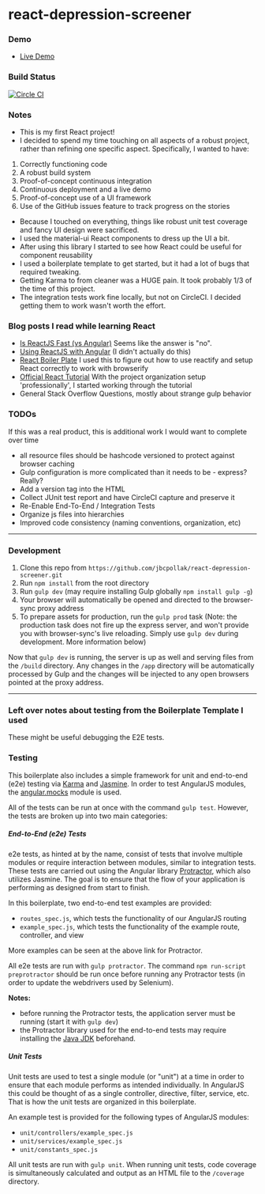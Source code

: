 react-depression-screener
=====================================

### Demo

* [Live Demo](http://jbcpollak.github.io/react-depression-screener/)

### Build Status

[![Circle CI](https://circleci.com/gh/jbcpollak/react-depression-screener.svg?style=svg)](https://circleci.com/gh/jbcpollak/react-depression-screener)

### Notes

*  This is my first React project!
*  I decided to spend my time touching on all aspects of a robust project, rather than refining one specific aspect. Specifically, I wanted to have:
  1. Correctly functioning code
  2. A robust build system
  3. Proof-of-concept continuous integration
  4. Continuous deployment and a live demo
  5. Proof-of-concept use of a UI framework
  6. Use of the GitHub issues feature to track progress on the stories
*  Because I touched on everything, things like robust unit test coverage and fancy UI design were sacrificed.
*  I used the material-ui React components to dress up the UI a bit.
  * After using this library I started to see how React could be useful for component reusability
*  I used a boilerplate template to get started, but it had a lot of bugs that required tweaking.
*  Getting Karma to from cleaner was a HUGE pain. It took probably 1/3 of the time of this project.
*  The integration tests work fine locally, but not on CircleCI. I decided getting them to work wasn't worth the effort.

### Blog posts I read while learning React

*  [Is ReactJS Fast (vs Angular)](http://blog.500tech.com/is-reactjs-fast/)
    Seems like the answer is "no".
*  [Using ReactJS with Angular](http://blog.500tech.com/using-reactjs-with-angularjs)
    (I didn't actually do this)
*  [React Boiler Plate](https://github.com/christianalfoni/react-app-boilerplate)
    I used this to figure out how to use reactify and setup React correctly to work with browserify
*  [Official React Tutorial](http://facebook.github.io/react/docs/tutorial.html)
    With the project organization setup 'professionally', I started working through the tutorial
*  General Stack Overflow Questions, mostly about strange gulp behavior

### TODOs

If this was a real product, this is additional work I would want to complete over time

*   all resource files should be hashcode versioned to protect against browser caching
*   Gulp configuration is more complicated than it needs to be - express? Really?
*   Add a version tag into the HTML
*   Collect JUnit test report and have CircleCI capture and preserve it
*   Re-Enable End-To-End / Integration Tests
*   Organize js files into hierarchies
*   Improved code consistency (naming conventions, organization, etc)

---

### Development

1. Clone this repo from `https://github.com/jbcpollak/react-depression-screener.git`
2. Run `npm install` from the root directory
3. Run `gulp dev` (may require installing Gulp globally `npm install gulp -g`)
4. Your browser will automatically be opened and directed to the browser-sync proxy address
5. To prepare assets for production, run the `gulp prod` task (Note: the production task does not fire up the express server, and won't provide you with browser-sync's live reloading. Simply use `gulp dev` during development. More information below)

Now that `gulp dev` is running, the server is up as well and serving files from the `/build` directory. Any changes in the `/app` directory will be automatically processed by Gulp and the changes will be injected to any open browsers pointed at the proxy address.

---

### Left over notes about testing from the Boilerplate Template I used

These might be useful debugging the E2E tests.

### Testing

This boilerplate also includes a simple framework for unit and end-to-end (e2e) testing via [Karma](http://karma-runner.github.io/) and [Jasmine](http://jasmine.github.io/). In order to test AngularJS modules, the [angular.mocks](https://docs.angularjs.org/api/ngMock/object/angular.mock) module is used.

All of the tests can be run at once with the command `gulp test`. However, the tests are broken up into two main categories:

##### End-to-End (e2e) Tests

e2e tests, as hinted at by the name, consist of tests that involve multiple modules or require interaction between modules, similar to integration tests. These tests are carried out using the Angular library [Protractor](https://github.com/angular/protractor), which also utilizes Jasmine. The goal is to ensure that the flow of your application is performing as designed from start to finish.

In this boilerplate, two end-to-end test examples are provided:

- `routes_spec.js`, which tests the functionality of our AngularJS routing
- `example_spec.js`, which tests the functionality of the example route, controller, and view

More examples can be seen at the above link for Protractor.

All e2e tests are run with `gulp protractor`. The command `npm run-script preprotractor` should be run once before running any Protractor tests (in order to update the webdrivers used by Selenium).

**Notes:**

- before running the Protractor tests, the application server must be running (start it with `gulp dev`)
- the Protractor library used for the end-to-end tests may require installing the [Java JDK](http://www.oracle.com/technetwork/java/javase/downloads/index-jsp-138363.html) beforehand.

##### Unit Tests

Unit tests are used to test a single module (or "unit") at a time in order to ensure that each module performs as intended individually. In AngularJS this could be thought of as a single controller, directive, filter, service, etc. That is how the unit tests are organized in this boilerplate.

An example test is provided for the following types of AngularJS modules:

- `unit/controllers/example_spec.js`
- `unit/services/example_spec.js`
- `unit/constants_spec.js`

All unit tests are run with `gulp unit`. When running unit tests, code coverage is simultaneously calculated and output as an HTML file to the `/coverage` directory.
